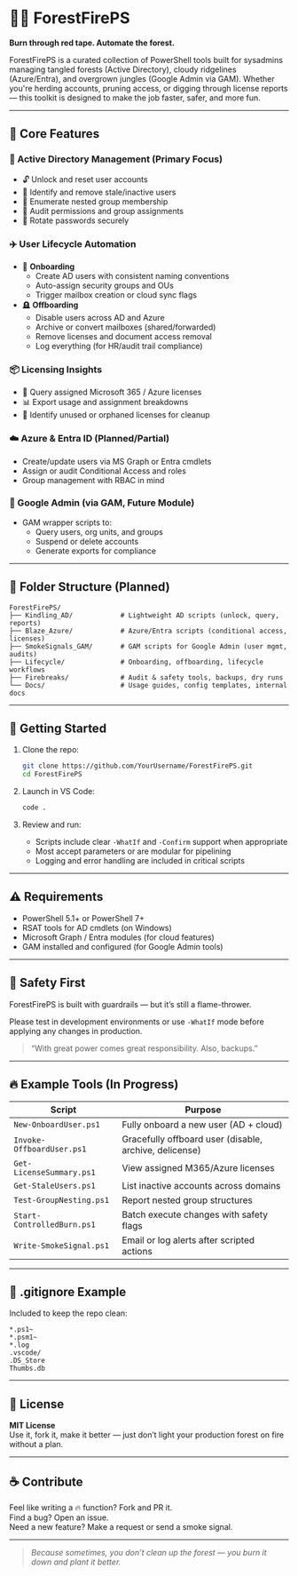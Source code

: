# 🌲🔥 ForestFirePS

**Burn through red tape. Automate the forest.**

ForestFirePS is a curated collection of PowerShell tools built for sysadmins managing tangled forests (Active Directory), cloudy ridgelines (Azure/Entra), and overgrown jungles (Google Admin via GAM). Whether you're herding accounts, pruning access, or digging through license reports — this toolkit is designed to make the job faster, safer, and more fun.

---

## 🧰 Core Features

### 🌳 Active Directory Management (Primary Focus)
- 🔓 Unlock and reset user accounts
- 🧼 Identify and remove stale/inactive users
- 🧮 Enumerate nested group membership
- 📜 Audit permissions and group assignments
- 🔄 Rotate passwords securely

### ✈️ User Lifecycle Automation
- 👤 **Onboarding**
  - Create AD users with consistent naming conventions
  - Auto-assign security groups and OUs
  - Trigger mailbox creation or cloud sync flags
- 🪦 **Offboarding**
  - Disable users across AD and Azure
  - Archive or convert mailboxes (shared/forwarded)
  - Remove licenses and document access removal
  - Log everything (for HR/audit trail compliance)

### 📦 Licensing Insights
- 🔎 Query assigned Microsoft 365 / Azure licenses
- 📊 Export usage and assignment breakdowns
- 🚫 Identify unused or orphaned licenses for cleanup

### ☁️ Azure & Entra ID (Planned/Partial)
- Create/update users via MS Graph or Entra cmdlets
- Assign or audit Conditional Access and roles
- Group management with RBAC in mind

### 🧢 Google Admin (via GAM, Future Module)
- GAM wrapper scripts to:
  - Query users, org units, and groups
  - Suspend or delete accounts
  - Generate exports for compliance

---

## 📁 Folder Structure (Planned)

```plaintext
ForestFirePS/
├── Kindling_AD/            # Lightweight AD scripts (unlock, query, reports)
├── Blaze_Azure/            # Azure/Entra scripts (conditional access, licenses)
├── SmokeSignals_GAM/       # GAM scripts for Google Admin (user mgmt, audits)
├── Lifecycle/              # Onboarding, offboarding, lifecycle workflows
├── Firebreaks/             # Audit & safety tools, backups, dry runs
└── Docs/                   # Usage guides, config templates, internal docs
```

---

## 🚀 Getting Started

1. Clone the repo:
   ```bash
   git clone https://github.com/YourUsername/ForestFirePS.git
   cd ForestFirePS
   ```

2. Launch in VS Code:
   ```bash
   code .
   ```

3. Review and run:
   - Scripts include clear `-WhatIf` and `-Confirm` support when appropriate
   - Most accept parameters or are modular for pipelining
   - Logging and error handling are included in critical scripts

---

## ⚠️ Requirements

- PowerShell 5.1+ or PowerShell 7+
- RSAT tools for AD cmdlets (on Windows)
- Microsoft Graph / Entra modules (for cloud features)
- GAM installed and configured (for Google Admin tools)

---

## 🧯 Safety First

ForestFirePS is built with guardrails — but it’s still a flame-thrower.

Please test in development environments or use `-WhatIf` mode before applying any changes in production.

> “With great power comes great responsibility. Also, backups.”

---

## 🔥 Example Tools (In Progress)

| Script | Purpose |
|--------|---------|
| `New-OnboardUser.ps1` | Fully onboard a new user (AD + cloud) |
| `Invoke-OffboardUser.ps1` | Gracefully offboard user (disable, archive, delicense) |
| `Get-LicenseSummary.ps1` | View assigned M365/Azure licenses |
| `Get-StaleUsers.ps1` | List inactive accounts across domains |
| `Test-GroupNesting.ps1` | Report nested group structures |
| `Start-ControlledBurn.ps1` | Batch execute changes with safety flags |
| `Write-SmokeSignal.ps1` | Email or log alerts after scripted actions |

---

## 🧼 .gitignore Example

Included to keep the repo clean:

```gitignore
*.ps1~
*.psm1~
*.log
.vscode/
.DS_Store
Thumbs.db
```

---

## 📜 License

**MIT License**  
Use it, fork it, make it better — just don’t light your production forest on fire without a plan.

---

## ☕ Contribute

Feel like writing a 🔥 function? Fork and PR it.  
Find a bug? Open an issue.  
Need a new feature? Make a request or send a smoke signal.

---

> _Because sometimes, you don’t clean up the forest — you burn it down and plant it better._
